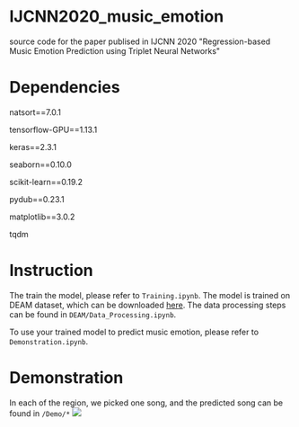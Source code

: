 # IJCNN2020_music_emotion
source code for the paper publised in IJCNN 2020 "Regression-based Music Emotion Prediction using Triplet Neural Networks" 

# Dependencies
natsort==7.0.1

tensorflow-GPU==1.13.1

keras==2.3.1

seaborn==0.10.0

scikit-learn==0.19.2

pydub==0.23.1

matplotlib==3.0.2

tqdm

# Instruction
The train the model, please refer to `Training.ipynb`. The model is trained on DEAM dataset, which can be downloaded [here](http://cvml.unige.ch/databases/DEAM/). The data processing steps can be found in `DEAM/Data_Processing.ipynb`.

To use your trained model to predict music emotion, please refer to `Demonstration.ipynb`.



# Demonstration
In each of the region, we picked one song, and the predicted song can be found in `/Demo/*`
![](https://raw.githubusercontent.com/KinWaiCheuk/IJCNN2020_music_emotion/master/Demo/Figure1.png)
